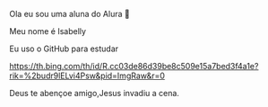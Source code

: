 Ola eu sou uma aluna do Alura 👋

Meu nome é Isabelly

Eu uso o GitHub para estudar

https://th.bing.com/th/id/R.cc03de86d39be8c509e15a7bed3f4a1e?rik=%2budr9lELvi4Psw&pid=ImgRaw&r=0

Deus te abençoe amigo,Jesus invadiu a cena.

